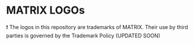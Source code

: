 # MATRIX LOGOs

:heavy_exclamation_mark: The logos in this repository are trademarks of MATRIX. Their use by third parties is governed by the Trademark Policy (UPDATED SOON)